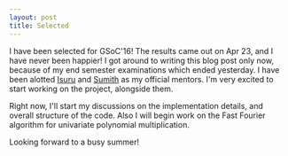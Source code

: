 ```yaml
---
layout: post
title: Selected
---
```

I have been selected for GSoC'16! The results came out on Apr 23, and I have never been happier! I got around to writing this blog post only now, because of my end semester examinations which ended yesterday. I have been alotted [Isuru](https://github.com/isuruf) and [Sumith](https://github.com/sumith1896) as my official mentors. I'm very excited to start working on the project, alongside them.

Right now, I'll start my discussions on the implementation details, and overall structure of the code. Also I will begin work on the Fast Fourier algorithm for univariate polynomial multiplication.

Looking forward to a busy summer!